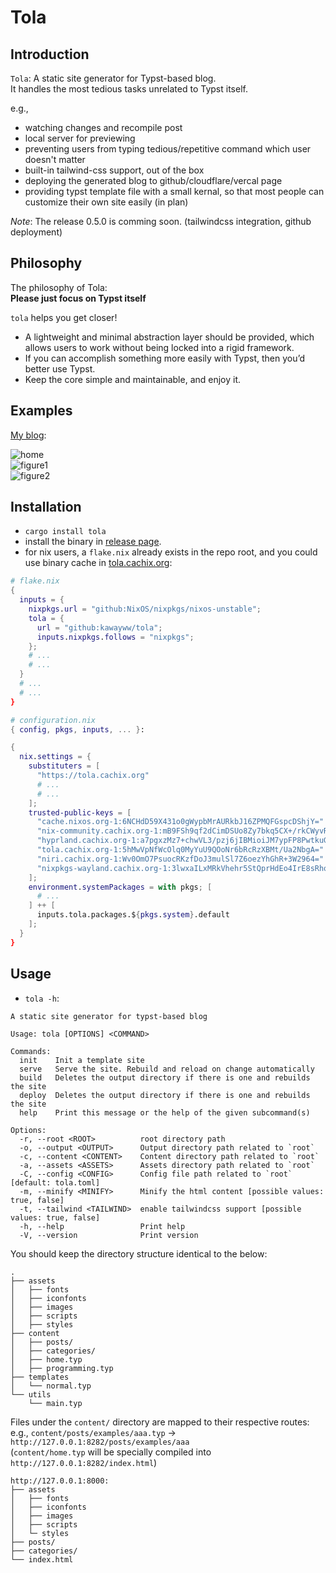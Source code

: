 # Tola

## Introduction

`Tola`: A static site generator for Typst-based blog.  
It handles the most tedious tasks unrelated to Typst itself.  

e.g.,  
- watching changes and recompile post  
- local server for previewing  
- preventing users from typing tedious/repetitive command which user doesn't matter
- built-in tailwind-css support, out of the box
- deploying the generated blog to github/cloudflare/vercal page
- providing typst template file with a small kernal, so that most people can customize their own site easily (in plan)

*Note*: The release 0.5.0 is comming soon. (tailwindcss integration, github deployment)  

## Philosophy

The philosophy of Tola:  
**Please just focus on Typst itself**  

`tola` helps you get closer!  
- A lightweight and minimal abstraction layer should be provided, which allows users to work without being locked into a rigid framework.
- If you can accomplish something more easily with Typst, then you’d better use Typst.
- Keep the core simple and maintainable, and enjoy it.

## Examples

[My blog](https://kawayww.com):

![home](/screenshots/home.avif)  
![figure1](/screenshots/figure1.avif)  
![figure2](/screenshots/figure2.avif)  

## Installation

- `cargo install tola`
- install the binary in [release page](https://github.com/KawaYww/tola/releases).
- for nix users, a `flake.nix` already exists in the repo root, and you could use binary cache in [tola.cachix.org](https://tola.cachix.org):

```nix
# flake.nix
{
  inputs = {
    nixpkgs.url = "github:NixOS/nixpkgs/nixos-unstable";
    tola = {
      url = "github:kawayww/tola";
      inputs.nixpkgs.follows = "nixpkgs";
    };
    # ...
    # ...
  }
  # ...
  # ...
}
```

```nix
# configuration.nix
{ config, pkgs, inputs, ... }:

{
  nix.settings = {
    substituters = [
      "https://tola.cachix.org"
      # ...
      # ...
    ];
    trusted-public-keys = [
      "cache.nixos.org-1:6NCHdD59X431o0gWypbMrAURkbJ16ZPMQFGspcDShjY="
      "nix-community.cachix.org-1:mB9FSh9qf2dCimDSUo8Zy7bkq5CX+/rkCWyvRCYg3Fs="
      "hyprland.cachix.org-1:a7pgxzMz7+chwVL3/pzj6jIBMioiJM7ypFP8PwtkuGc="
      "tola.cachix.org-1:5hMwVpNfWcOlq0MyYuU9QOoNr6bRcRzXBMt/Ua2NbgA="
      "niri.cachix.org-1:Wv0OmO7PsuocRKzfDoJ3mulSl7Z6oezYhGhR+3W2964="
      "nixpkgs-wayland.cachix.org-1:3lwxaILxMRkVhehr5StQprHdEo4IrE8sRho9R9HOLYA="
    ];
    environment.systemPackages = with pkgs; [
      # ...
    ] ++ [
      inputs.tola.packages.${pkgs.system}.default
    ];
  }
}
```

## Usage

- `tola -h`:  

```text
A static site generator for typst-based blog

Usage: tola [OPTIONS] <COMMAND>

Commands:
  init    Init a template site
  serve   Serve the site. Rebuild and reload on change automatically
  build   Deletes the output directory if there is one and rebuilds the site
  deploy  Deletes the output directory if there is one and rebuilds the site
  help    Print this message or the help of the given subcommand(s)

Options:
  -r, --root <ROOT>          root directory path
  -o, --output <OUTPUT>      Output directory path related to `root`
  -c, --content <CONTENT>    Content directory path related to `root`
  -a, --assets <ASSETS>      Assets directory path related to `root`
  -C, --config <CONFIG>      Config file path related to `root` [default: tola.toml]
  -m, --minify <MINIFY>      Minify the html content [possible values: true, false]
  -t, --tailwind <TAILWIND>  enable tailwindcss support [possible values: true, false]
  -h, --help                 Print help
  -V, --version              Print version
```

You should keep the directory structure identical to the below:

```text
.
├── assets
│   ├── fonts
│   ├── iconfonts
│   ├── images
│   ├── scripts
│   ├── styles
├── content
│   ├── posts/
│   ├── categories/
│   ├── home.typ
│   ├── programming.typ
├── templates
│   └── normal.typ
└── utils
    └── main.typ
```

Files under the `content/` directory are mapped to their respective routes:  
e.g., `content/posts/examples/aaa.typ` -> `http://127.0.0.1:8282/posts/examples/aaa`  
(`content/home.typ` will be specially compiled into `http://127.0.0.1:8282/index.html`)  

```text
http://127.0.0.1:8000:
├── assets
│   ├── fonts
│   ├── iconfonts
│   ├── images
│   ├── scripts
│   └─ styles
├── posts/
├── categories/
└── index.html
```


